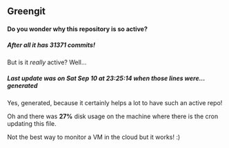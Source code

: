 ## Greengit

#### Do you wonder why this repository is so active?

##### After all it has 31371 commits!

But is it *really* active? Well...

##### Last update was on Sat Sep 10 at 23:25:14 when those lines were... generated

Yes, generated, because it certainly helps a lot to have such an active repo!

Oh and there was **27%** disk usage on the machine
where there is the cron updating this file.

Not the best way to monitor a VM in the cloud but it works! :)
